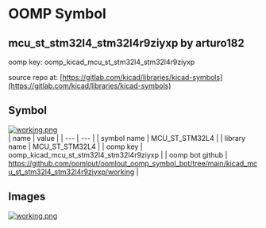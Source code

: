 # OOMP Symbol  
## mcu_st_stm32l4_stm32l4r9ziyxp  by arturo182  
  
oomp key: oomp_kicad_mcu_st_stm32l4_stm32l4r9ziyxp  
  
source repo at: [https://gitlab.com/kicad/libraries/kicad-symbols](https://gitlab.com/kicad/libraries/kicad-symbols)  
## Symbol  
  
[![working.png](working_600.png)](working.png)  
| name | value | 
| --- | --- | 
| symbol name | MCU_ST_STM32L4 | 
| library name | MCU_ST_STM32L4 | 
| oomp key | oomp_kicad_mcu_st_stm32l4_stm32l4r9ziyxp | 
| oomp bot github | https://github.com/oomlout/oomlout_oomp_symbol_bot/tree/main/kicad_mcu_st_stm32l4_stm32l4r9ziyxp/working | 
## Images  
  
[![working.png](working_140.png)](working.png)  
